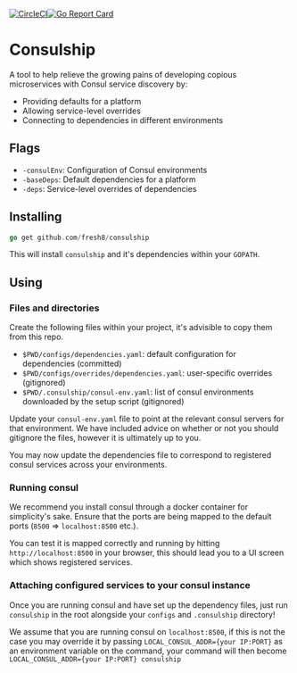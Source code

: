 [![CircleCI](https://circleci.com/gh/fresh8/consulship.svg?style=svg)](https://circleci.com/gh/fresh8/consulship)[![Go Report Card](https://goreportcard.com/badge/github.com/fresh8/consulship)](https://goreportcard.com/report/github.com/fresh8/consulship)

# Consulship

A tool to help relieve the growing pains of developing copious microservices
with Consul service discovery by:

* Providing defaults for a platform
* Allowing service-level overrides
* Connecting to dependencies in different environments

## Flags

* `-consulEnv`: Configuration of Consul environments
* `-baseDeps`: Default dependencies for a platform
* `-deps`: Service-level overrides of dependencies

## Installing

```go
go get github.com/fresh8/consulship
```

This will install `consulship` and it's dependencies within your `GOPATH`.

## Using

### Files and directories

Create the following files within your project, it's advisible to copy them from this repo.

* `$PWD/configs/dependencies.yaml`: default configuration for dependencies (committed)
* `$PWD/configs/overrides/dependencies.yaml`: user-specific overrides (gitignored)
* `$PWD/.consulship/consul-env.yaml`: list of consul environments downloaded by the setup script (gitignored)

Update your `consul-env.yaml` file to point at the relevant consul servers for that environment. We have included advice on whether or not
you should gitignore the files, however it is ultimately up to you.

You may now update the dependencies file to correspond to registered consul services across your environments.

### Running consul

We recommend you install consul through a docker container for simplicity's sake. Ensure that the ports are
being mapped to the default ports (`8500` => `localhost:8500` etc.).

You can test it is mapped correctly and running by hitting `http://localhost:8500` in your browser, this should lead you
to a UI screen which shows registered services.

### Attaching configured services to your consul instance

Once you are running consul and have set up the dependency files, just run `consulship` in the root alongside your `configs` and `.consulship` directory!

We assume that you are running consul on `localhost:8500`, if this is not the case you may override it by passing `LOCAL_CONSUL_ADDR={your IP:PORT}` as an environment
variable on the command, your command will then become `LOCAL_CONSUL_ADDR={your IP:PORT} consulship`
